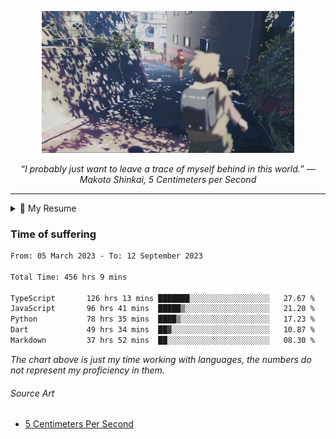 <p align="center"><img src="asset/header.jpg" width="80%"/></p>
<p align="center"><i>“I probably just want to leave a trace of myself behind in this world.” ― Makoto Shinkai, 5 Centimeters per Second</i></p>

---

<details>
  <summary>📃 My Resume</summary>

### Education

- 📖 **Computer Science**\
📆 10/2021 - present\
📍 **Thang Long University** - Hoang Mai, Hanoi, Vietnam

### Experience

<img align="right" src="https://img.shields.io/badge/Next.js-black?style=flat&logo=next.js&logoColor=white"/>
<img align="right" src="https://img.shields.io/badge/Ant_Design-ant?style=flat&logo=antdesign&logoColor=white&color=%230170FE"/>
<img align="right" src="https://img.shields.io/badge/node.js-6DA55F?style=flat&logo=node.js&logoColor=white"/>


- 👨‍💻 **Frontend Web Intern**\
📆 07/2023 - present\
📍 **MQ ICT Solutions** - Hoang Mai, Hanoi, Vietnam
  
<!--
## Skills

<img align="right" src="https://img.shields.io/badge/Python-3776AB?logo=python&logoColor=white" />


**Programming**

<img align="right" src="https://img.shields.io/badge/Windows-0078D6?logo=windows&logoColor=white" />
-->

</details>

### Time of suffering

<!--START_SECTION:waka-->

```txt
From: 05 March 2023 - To: 12 September 2023

Total Time: 456 hrs 9 mins

TypeScript       126 hrs 13 mins ███████░░░░░░░░░░░░░░░░░░   27.67 %
JavaScript       96 hrs 41 mins  █████▒░░░░░░░░░░░░░░░░░░░   21.20 %
Python           78 hrs 35 mins  ████▒░░░░░░░░░░░░░░░░░░░░   17.23 %
Dart             49 hrs 34 mins  ██▓░░░░░░░░░░░░░░░░░░░░░░   10.87 %
Markdown         37 hrs 52 mins  ██░░░░░░░░░░░░░░░░░░░░░░░   08.30 %
```

<!--END_SECTION:waka-->

_The chart above is just my time working with languages, the numbers do not represent my proficiency in them._

###### Source Art

-  [5 Centimeters Per Second](https://wallhaven.cc/w/nrowq1)

